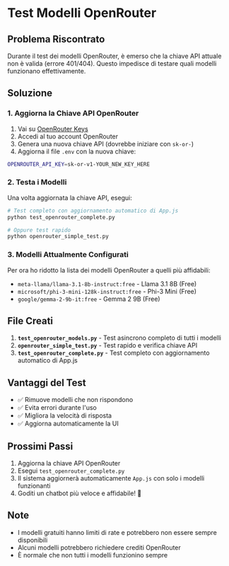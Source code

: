 # Test Modelli OpenRouter

## Problema Riscontrato

Durante il test dei modelli OpenRouter, è emerso che la chiave API attuale non è valida (errore 401/404). Questo impedisce di testare quali modelli funzionano effettivamente.

## Soluzione

### 1. Aggiorna la Chiave API OpenRouter

1. Vai su [OpenRouter Keys](https://openrouter.ai/keys)
2. Accedi al tuo account OpenRouter
3. Genera una nuova chiave API (dovrebbe iniziare con `sk-or-`)
4. Aggiorna il file `.env` con la nuova chiave:

```bash
OPENROUTER_API_KEY=sk-or-v1-YOUR_NEW_KEY_HERE
```

### 2. Testa i Modelli

Una volta aggiornata la chiave API, esegui:

```bash
# Test completo con aggiornamento automatico di App.js
python test_openrouter_complete.py

# Oppure test rapido
python openrouter_simple_test.py
```

### 3. Modelli Attualmente Configurati

Per ora ho ridotto la lista dei modelli OpenRouter a quelli più affidabili:

- `meta-llama/llama-3.1-8b-instruct:free` - Llama 3.1 8B (Free)
- `microsoft/phi-3-mini-128k-instruct:free` - Phi-3 Mini (Free)  
- `google/gemma-2-9b-it:free` - Gemma 2 9B (Free)

## File Creati

1. **`test_openrouter_models.py`** - Test asincrono completo di tutti i modelli
2. **`openrouter_simple_test.py`** - Test rapido e verifica chiave API
3. **`test_openrouter_complete.py`** - Test completo con aggiornamento automatico di App.js

## Vantaggi del Test

- ✅ Rimuove modelli che non rispondono
- ✅ Evita errori durante l'uso
- ✅ Migliora la velocità di risposta
- ✅ Aggiorna automaticamente la UI

## Prossimi Passi

1. Aggiorna la chiave API OpenRouter
2. Esegui `test_openrouter_complete.py`  
3. Il sistema aggiornerà automaticamente `App.js` con solo i modelli funzionanti
4. Goditi un chatbot più veloce e affidabile! 🚀

## Note

- I modelli gratuiti hanno limiti di rate e potrebbero non essere sempre disponibili
- Alcuni modelli potrebbero richiedere crediti OpenRouter
- È normale che non tutti i modelli funzionino sempre